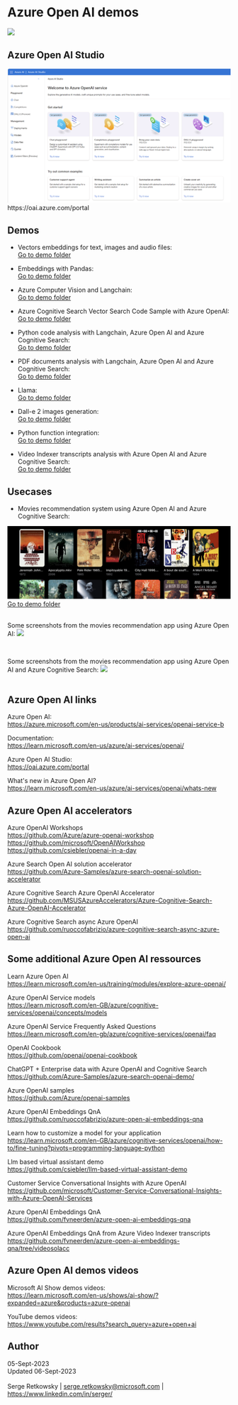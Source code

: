 # Azure Open AI demos
<img src="https://www.spiria.com/site/assets/files/10216/azure-openai.jpg" width=500>

## Azure Open AI Studio
<img src="aoai.png">
<br>
https://oai.azure.com/portal

## Demos

- Vectors embeddings for text, images and audio files:<br>
<a href = "https://github.com/retkowsky/Azure-OpenAI-demos/tree/main/Embeddings">Go to demo folder</a>

- Embeddings with Pandas:<br>
<a href="https://github.com/retkowsky/Azure-OpenAI-demos/tree/main/Embeddings with Pandas">Go to demo folder</a>

- Azure Computer Vision and Langchain:<br>
<a href="https://github.com/retkowsky/Azure-OpenAI-demos/tree/main/Azure Computer Vision and Langchain">Go to demo folder</a>

- Azure Cognitive Search Vector Search Code Sample with Azure OpenAI:<br>
<a href="https://github.com/retkowsky/Azure-OpenAI-demos/tree/main/Azure%20Cognitive%20Search%20Vector%20Search%20Code%20Sample%20with%20Azure%20OpenAI">Go to demo folder</a>

- Python code analysis with Langchain, Azure Open AI and Azure Cognitive Search:<br>
<a href = "https://github.com/retkowsky/Azure-OpenAI-demos/tree/main/Code%20analysis%20with%20Langchain%20%2B%20Azure%20OpenAI%20%2B%20Azure%20Cognitive%20Search%20(vector%20store)">Go to demo folder</a>

- PDF documents analysis with Langchain, Azure Open AI and Azure Cognitive Search:<br>
<a href = "https://github.com/retkowsky/Azure-OpenAI-demos/tree/main/Lanchain%20with%20Azure%20Open%20AI%20(PDF%20files)%20and%20Azure%20Cognitive%20Search">Go to demo folder</a>

- Llama:<br>
<a href="https://github.com/retkowsky/Azure-OpenAI-demos/tree/main/Llama">Go to demo folder</a>

- Dall-e 2 images generation:<br>
<a href="https://github.com/retkowsky/Azure-OpenAI-demos/tree/main/Artificial%20images%20with%20Dall-e%202">Go to demo folder</a>

- Python function integration:<br>
<a href="https://github.com/retkowsky/Azure-OpenAI-demos/tree/main/Python%20functions%20integration">Go to demo folder</a>

- Video Indexer transcripts analysis with Azure Open AI and Azure Cognitive Search:<br>
<a href="https://github.com/retkowsky/Azure-OpenAI-demos/tree/main/Video%20Indexer%20analysis">Go to demo folder</a>

## Usecases
- Movies recommendation system using Azure Open AI and Azure Cognitive Search:<br>

<img src="https://github.com/retkowsky/images/blob/master/movies_search.png?raw=true">
<br>
<a href = "https://github.com/retkowsky/Azure-OpenAI-demos/tree/main/Movies%20recommender%20usecase%20demo">Go to demo folder</a>
<br>
<br>

Some screenshots from the movies recommendation app using Azure Open AI:
<img src="https://github.com/retkowsky/Azure-OpenAI-demos/blob/main/Movies%20recommender%20usecase%20demo/webapp1.png?raw=true">

<br>

Some screenshots from the movies recommendation app using Azure Open AI and Azure Cognitive Search:
<img src="https://github.com/retkowsky/Azure-OpenAI-demos/blob/main/Movies%20recommender%20usecase%20demo/webapp2.png?raw=true">
<br><br>

## Azure Open AI links
Azure Open AI:<br>
https://azure.microsoft.com/en-us/products/ai-services/openai-service-b

Documentation:<br>
https://learn.microsoft.com/en-us/azure/ai-services/openai/

Azure Open AI Studio:<br>
https://oai.azure.com/portal

What's new in Azure Open AI?<br>
https://learn.microsoft.com/en-us/azure/ai-services/openai/whats-new

## Azure Open AI accelerators

Azure OpenAI Workshops<br>
https://github.com/Azure/azure-openai-workshop
https://github.com/microsoft/OpenAIWorkshop
https://github.com/csiebler/openai-in-a-day

Azure Search Open AI solution accelerator<br>
https://github.com/Azure-Samples/azure-search-openai-solution-accelerator

Azure Cognitive Search Azure OpenAI Accelerator<br>
https://github.com/MSUSAzureAccelerators/Azure-Cognitive-Search-Azure-OpenAI-Accelerator

Azure Cognitive Search async Azure OpenAI<br>
https://github.com/ruoccofabrizio/azure-cognitive-search-async-azure-open-ai

## Some additional Azure Open AI ressources
Learn Azure Open AI<br>
https://learn.microsoft.com/en-us/training/modules/explore-azure-openai/

Azure OpenAI Service models<br>
https://learn.microsoft.com/en-GB/azure/cognitive-services/openai/concepts/models

Azure OpenAI Service Frequently Asked Questions<br>
https://learn.microsoft.com/en-gb/azure/cognitive-services/openai/faq

OpenAI Cookbook<br>
https://github.com/openai/openai-cookbook

ChatGPT + Enterprise data with Azure OpenAI and Cognitive Search<br>
https://github.com/Azure-Samples/azure-search-openai-demo/

Azure OpenAI samples<br>
https://github.com/Azure/openai-samples

Azure OpenAI Embeddings QnA<br>
https://github.com/ruoccofabrizio/azure-open-ai-embeddings-qna

Learn how to customize a model for your application<br>
https://learn.microsoft.com/en-GB/azure/cognitive-services/openai/how-to/fine-tuning?pivots=programming-language-python

Llm based virtual assistant demo<br>
https://github.com/csiebler/llm-based-virtual-assistant-demo

Customer Service Conversational Insights with Azure OpenAI<br>
https://github.com/microsoft/Customer-Service-Conversational-Insights-with-Azure-OpenAI-Services

Azure OpenAI Embeddings QnA<br>
https://github.com/fvneerden/azure-open-ai-embeddings-qna

Azure OpenAI Embeddings QnA from Azure Video Indexer transcripts<br>
https://github.com/fvneerden/azure-open-ai-embeddings-qna/tree/videosolacc

## Azure Open AI demos videos
Microsoft AI Show demos videos:<br>
https://learn.microsoft.com/en-us/shows/ai-show/?expanded=azure&products=azure-openai

YouTube demos videos:<br>
https://www.youtube.com/results?search_query=azure+open+ai

## Author
05-Sept-2023<br>
Updated 06-Sept-2023<br>
<br>
Serge Retkowsky | serge.retkowsky@microsoft.com | https://www.linkedin.com/in/serger/
